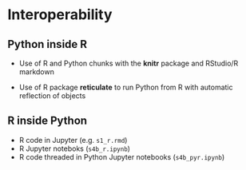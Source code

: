 # Interoperability

## Python inside R

- Use of R and Python chunks with the **knitr** package and RStudio/R markdown

- Use of R package **reticulate** to run Python from R with automatic reflection of objects

## R inside Python

- R code in Jupyter (e.g. `s1_r.rmd`)
- R Jupyter noteboks (`s4b_r.ipynb`)
- R code threaded in Python Jupyter notebooks (`s4b_pyr.ipynb`)
